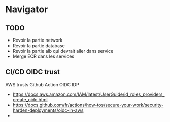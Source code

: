 # Navigator

## TODO
- Revoir la partie network
- Revoir la partie database
- Revoir la partie alb qui devrait aller dans service
- Merge ECR dans les services

## CI/CD OIDC trust
AWS trusts Github Action OIDC IDP
- https://docs.aws.amazon.com/IAM/latest/UserGuide/id_roles_providers_create_oidc.html
- https://docs.github.com/fr/actions/how-tos/secure-your-work/security-harden-deployments/oidc-in-aws
- 